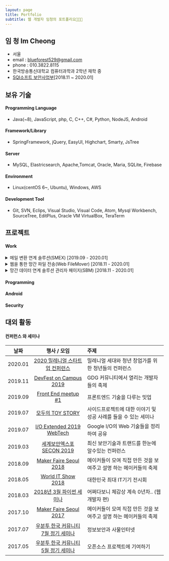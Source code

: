 ```yaml
---
layout: page
title: Portfolio
subtitle: 웹 개발자 임청의 포트폴리오👩🏻‍💻
---
```


## 임 청 Im Cheong
- 서울
- email : blueforest529@gmail.com
- phone : 010.3822.8115
- 한국방송통신대학교 컴퓨터과학과 2학년 재학 중
- [SQI소프트 보안사업부](http://www.sqisoft.com/ko/main)[2018.11 ~ 2020.01]



## 보유 기술

#### Programming Language
- Java(~8), JavaScript, php, C, C++, C#, Python, NodeJS, Android 

#### Framework/Library
- SpringFramework, jQuery, EasyUI, Highchart, Smarty, JsTree

#### Server
- MySQL, Elastricsearch, Apache,Tomcat, Oracle, Maria, SQLite, Firebase

#### Environment
- Linux(centOS 6~, Ubuntu), Windows, AWS

#### Development Tool
- Git, SVN, Eclips, Visual Studio, Visual Code, Atom, Mysql Workbench, SourceTree, EditPlus, Oracle VM VirtualBox, TeraTerm



## 프로젝트


#### Work

<details>
<summary> 메일 변환 연계 솔루션(SMEX) [2019.09 - 2020.01] </summary>
<div markdown="1">
  
  - OS : Window server 2012
  
  - Web backend : Java, Mizz framework(자체 framework), MySQL, Apache, Tomcat
  
  - Web frontend : Html5, Css3, JS, jQuery, JSP(4.0버전 이상), HighChart
  
  - Engine : C, C++
  
  - 주요 레퍼런스 : 국민연금공단, 기업데이터, 다우데이타, 항공우주산업 등
  
  ![스맥스이미지]({{site.baseurl}}/img/스맥스1.png)
</div>
</details>


<details>
<summary> 웹을 통한 망간 파일 전송(Web FileMover) [2018.11 - 2020.01] </summary>
<div markdown="1">
  
  - OS : Linux(CentOS 6.9 ~)
  
  - Web backend : Java, Mizz framework(자체 framework), Maria DB, MySQL, Apache, Tomcat
  
  - Web frontend : Html5, Css3, JS, jQuery, JSP, HighChart, JsTree

  - 주요 레퍼런스 : 한국은행, 국방부, 대통령 비서실, Ahnlab, 우정사업본부, 국민은행 등
  
</div>
</details>


<details>
<summary> 망간 데이터 연계 솔루션 관리자 페이지(SBM) [2018.11 - 2020.01] </summary>
<div markdown="1">
  
  - OS : Linux(CentOS 6.9 ~)
  
  - Web backend : Java, Mizz framework(자체 framework), Maria DB, MySQL, Elasticsearch, Apache, Tomcat
  
  - Web frontend : Html5, Css3, JS, jQuery, JSP, PHP, HighChart, JsTree
  
  - 주요 레퍼런스 : 한국은행, 국방부, 대통령 비서실, Ahnlab, 우정사업본부, 국민은행 등
  
</div>
</details>


#### Programming

#### Android

#### Security


## 대외 활동
#### 컨퍼런스 와 세미나


| 날짜 | 행사 / 모임 | 주제 |  
|:-----:|:----------------------------:|:-------------------------------------------------------| 
| 2020.01 | [2020 밀레니얼 스타트업 컨퍼런스](https://www.facebook.com/virusnetwork.official) | 밀레니얼 세대와 청년 창업가를 위한 청년들의 컨퍼런스 |
| 2019.11 | [DevFest on Campus 2019](https://festa.io/events/654) | GDG 커뮤니티에서 열리는 개발자들의 축제 | 
| 2019.09 | [Front End meetup #1](https://festa.io/events/449) | 프론트엔드 기술을 다루는 밋업 |
| 2019.07 | [모두의 TOY STORY](https://festa.io/events/364) | 사이드프로젝트에 대한 이야기 및 성공 사례를 들을 수 있는 세미나 | 
| 2019.07 | [I/O Extended 2019 WebTech](https://festa.io/events/339) | Google I/O의 Web 기술들을 정리하여 공유 |
| 2019.03 | [세계보안엑스포 SECON 2019](https://exhibitors.informamarkets-info.com/SECON2019/kr/) | 최신 보안기술과 트랜드를 한눈에 알수있는 컨퍼런스 | 
| 2018.09| [Maker Faire Seoul 2018](https://makerfaire.co.kr/maker-faire-seoul-2018) | 메이커들이 모여 직접 만든 것을 보여주고 설명 하는 메이커들의 축제 |
| 2018.05 | [World IT Show 2018](http://www.worlditshow.co.kr/kor/) | 대한민국 최대 IT기기 전시회 | 
| 2018.03 | [2018년 3월 파이썬 세미나](https://www.onoffmix.com/event/129456) | 어쩌다보니 체감상 계속 0년차.. (웹 개발자 편) |
| 2017.10 | [Maker Faire Seoul 2017](https://makerfaire.co.kr/maker-faire-seoul-2017) | 메이커들이 모여 직접 만든 것을 보여주고 설명 하는 메이커들의 축제 |
| 2017.07 | [우분투 한국 커뮤니티 7월 정기 세미나](https://www.onoffmix.com/event/106038) | 정보보안과 사물인터넷 |
| 2017.05 | [우분투 한국 커뮤니티 5월 정기 세미나](https://www.onoffmix.com/event/99631) | 오픈소스 프로젝트에 기여하기 |   
